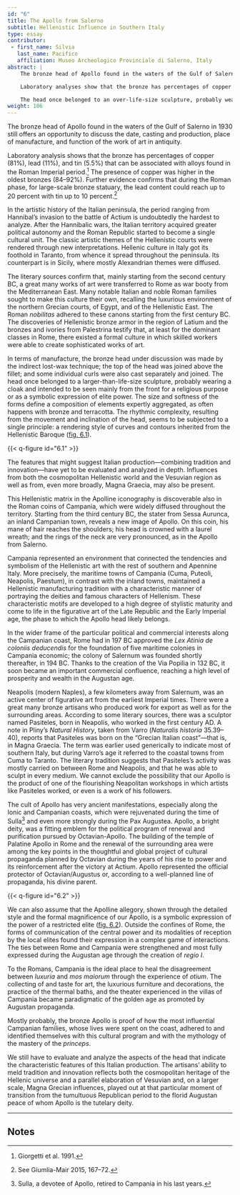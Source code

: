 ```yaml
---
id: "6"
title: The Apollo from Salerno
subtitle: Hellenistic Influence in Southern Italy
type: essay
contributor:
 - first_name: Silvia
   last_name: Pacifico
   affiliation: Museo Archeologico Provinciale di Salerno, Italy
abstract: |
    The bronze head of Apollo found in the waters of the Gulf of Salerno in 1930 still offers an opportunity to discuss the date, casting, production, place of manufacture, and function of the work of art in antiquity.

    Laboratory analyses show that the bronze has percentages of copper (81%), lead (11%), and tin (5.5%) that can be associated with alloys found in the Roman Imperial period. The presence of copper seems to have been more elevated in the oldest bronzes (84–92%). Further evidence confirms that during the Roman phase, for large-scale bronze statuary, the lead content reached 20 percent and the tin, 10 percent. In terms of manufacturing, the head was made with the indirect lost-wax technique: the top of the head was joined above the fillet, as were individual curls.

    The head once belonged to an over-life-size sculpture, probably wearing a cloak and intended to be seen mainly from the front for a religious purpose or as a symbolic expression of elite power. The size and softness of forms define a composition of elements expertly aggregated as often in bronze and terracotta. The rhythmic complexity, resulting from the movement and inclination of the head, seems to be subjected to a single principle: a rendering style of curves and contours inherited from the Hellenistic Baroque. The features that might suggest an Italian production (that was able to combine tradition and innovation) still have to be evaluated and analyzed more in depth. Influences from both the cosmopolitan Hellenistic world and the Vesuvian region as well as from, even more extensively, Magna Graecia, may also be present.
weight: 106
---
```


The bronze head of Apollo found in the waters of the Gulf of Salerno in 1930 still offers an opportunity to discuss the date, casting and production, place of manufacture, and function of the work of art in antiquity.

Laboratory analysis shows that the bronze has percentages of copper (81%), lead (11%), and tin (5.5%) that can be associated with alloys found in the Roman Imperial period.[^1] The presence of copper was higher in the oldest bronzes (84–92%). Further evidence confirms that during the Roman phase, for large-scale bronze statuary, the lead content could reach up to 20 percent with tin up to 10 percent.[^2]

In the artistic history of the Italian peninsula, the period ranging from Hannibal’s invasion to the battle of Actium is undoubtedly the hardest to analyze. After the Hannibalic wars, the Italian territory acquired greater political autonomy and the Roman Republic started to become a single cultural unit. The classic artistic themes of the Hellenistic courts were rendered through new interpretations. Hellenic culture in Italy got its foothold in Taranto, from whence it spread throughout the peninsula. Its counterpart is in Sicily, where mostly Alexandrian themes were diffused.

The literary sources confirm that, mainly starting from the second century BC, a great many works of art were transferred to Rome as war booty from the Mediterranean East. Many notable Italian and noble Roman families sought to make this culture their own, recalling the luxurious environment of the northern Grecian courts, of Egypt, and of the Hellenistic East. The Roman *nobilitas* adhered to these canons starting from the first century BC. The discoveries of Hellenistic bronze armor in the region of Latium and the bronzes and ivories from Palestrina testify that, at least for the dominant classes in Rome, there existed a formal culture in which skilled workers were able to create sophisticated works of art.

In terms of manufacture, the bronze head under discussion was made by the indirect lost-wax technique; the top of the head was joined above the fillet; and some individual curls were also cast separately and joined. The head once belonged to a larger-than-life-size sculpture, probably wearing a cloak and intended to be seen mainly from the front for a religious purpose or as a symbolic expression of elite power. The size and softness of the forms define a composition of elements expertly aggregated, as often happens with bronze and terracotta. The rhythmic complexity, resulting from the movement and inclination of the head, seems to be subjected to a single principle: a rendering style of curves and contours inherited from the Hellenistic Baroque ([fig. 6.1](#fig-6-1)).

{{< q-figure id="6.1" >}}

The features that might suggest Italian production—combining tradition and innovation—have yet to be evaluated and analyzed in depth. Influences from both the cosmopolitan Hellenistic world and the Vesuvian region as well as from, even more broadly, Magna Graecia, may also be present.

This Hellenistic matrix in the Apolline iconography is discoverable also in the Roman coins of Campania, which were widely diffused throughout the territory. Starting from the third century BC, the stater from Sessa Aurunca, an inland Campanian town, reveals a new image of Apollo. On this coin, his mane of hair reaches the shoulders; his head is crowned with a laurel wreath; and the rings of the neck are very pronounced, as in the Apollo from Salerno.

Campania represented an environment that connected the tendencies and symbolism of the Hellenistic art with the rest of southern and Apennine Italy. More precisely, the maritime towns of Campania (Cuma, Puteoli, Neapolis, Paestum), in contrast with the inland towns, maintained a Hellenistic manufacturing tradition with a characteristic manner of portraying the deities and famous characters of Hellenism. These characteristic motifs are developed to a high degree of stylistic maturity and come to life in the figurative art of the Late Republic and the Early Imperial age, the phase to which the Apollo head likely belongs.

In the wider frame of the particular political and commercial interests along the Campanian coast, Rome had in 197 BC approved the *Lex Atinia de coloniis deducendis* for the foundation of five maritime colonies in Campania economic; the colony of Salernum was founded shortly thereafter, in 194 BC. Thanks to the creation of the Via Popilia in 132 BC, it soon became an important commercial confluence, reaching a high level of prosperity and wealth in the Augustan age.

Neapolis (modern Naples), a few kilometers away from Salernum, was an active center of figurative art from the earliest Imperial times. There were a great many bronze artisans who produced work for export as well as for the surrounding areas. According to some literary sources, there was a sculptor named Pasiteles, born in Neapolis, who worked in the first century AD. A note in Pliny’s *Natural History*, taken from Varro (*Naturalis historia* 35.39–40), reports that Pasiteles was born on the “Grecian Italian coast”—that is, in Magna Graecia. The term was earlier used generically to indicate most of southern Italy, but during Varro’s age it referred to the coastal towns from Cuma to Taranto. The literary tradition suggests that Pasiteles’s activity was mostly carried on between Rome and Neapolis, and that he was able to sculpt in every medium. We cannot exclude the possibility that our Apollo is the product of one of the flourishing Neapolitan workshops in which artists like Pasiteles worked, or even is a work of his followers.

The cult of Apollo has very ancient manifestations, especially along the Ionic and Campanian coasts, which were rejuvenated during the time of Sulla[^3] and even more strongly during the Pax Augustea. Apollo, a bright deity, was a fitting emblem for the political program of renewal and purification pursued by Octavian-Apollo. The building of the temple of Palatine Apollo in Rome and the renewal of the surrounding area were among the key points in the thoughtful and global project of cultural propaganda planned by Octavian during the years of his rise to power and its reinforcement after the victory at Actium. Apollo represented the official protector of Octavian/Augustus or, according to a well-planned line of propaganda, his divine parent.

{{< q-figure id="6.2" >}}

We can also assume that the Apolline allegory, shown through the detailed style and the formal magnificence of our Apollo, is a symbolic expression of the power of a restricted elite ([fig. 6.2](#fig-6-2)). Outside the confines of Rome, the forms of communication of the central power and its modalities of reception by the local elites found their expression in a complex game of interactions. The ties between Rome and Campania were strengthened and most fully expressed during the Augustan age through the creation of *regio I*.

To the Romans, Campania is the ideal place to heal the disagreement between *luxuria* and *mos maiorum* through the experience of *otium*. The collecting of and taste for art, the luxurious furniture and decorations, the practice of the thermal baths, and the theater experienced in the villas of Campania became paradigmatic of the golden age as promoted by Augustan propaganda.

Mostly probably, the bronze Apollo is proof of how the most influential Campanian families, whose lives were spent on the coast, adhered to and identified themselves with this cultural program and with the mythology of the mastery of the *princeps*.

We still have to evaluate and analyze the aspects of the head that indicate the characteristic features of this Italian production. The artisans’ ability to meld tradition and innovation reflects both the cosmopolitan heritage of the Hellenic universe and a parallel elaboration of Vesuvian and, on a larger scale, Magna Grecian influences, played out at that particular moment of transition from the tumultuous Republican period to the florid Augustan peace of whom Apollo is the tutelary deity.

---

## Notes

[^1]: Giorgetti et al. 1991.

[^2]: See Giumlia-Mair 2015, 167–72.

[^3]: Sulla, a devotee of Apollo, retired to Campania in his last years.
